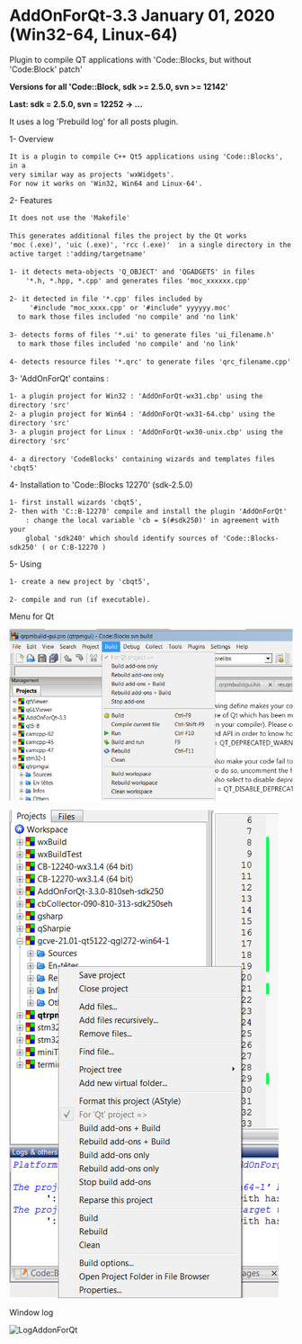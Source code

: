 # AddOnForQt-3.3 January 01, 2020 (Win32-64, Linux-64)

Plugin to compile QT applications with 'Code::Blocks, but without 'Code:Block' patch'

**Versions for all 'Code::Block, sdk >= 2.5.0, svn >= 12142'**

**Last: sdk = 2.5.0, svn = 12252 -> ...**

It uses a log 'Prebuild log' for all posts plugin.

1- Overview

    It is a plugin to compile C++ Qt5 applications using 'Code::Blocks', in a 
	very similar way as projects 'wxWidgets'.
    For now it works on 'Win32, Win64 and Linux-64'.

2- Features

    It does not use the 'Makefile'

    This generates additional files the project by the Qt works
	'moc (.exe)', 'uic (.exe)', 'rcc (.exe)'  in a single directory in the 
	active target :'adding/targetname'

    1- it detects meta-objects 'Q_OBJECT' and 'QGADGETS' in files
        '*.h, *.hpp, *.cpp' and generates files 'moc_xxxxxx.cpp'

    2- it detected in file '*.cpp' files included by
         '#include "moc_xxxx.cpp' or '#include" yyyyyy.moc'
      to mark those files included 'no compile' and 'no link'

    3- detects forms of files '*.ui' to generate files 'ui_filename.h'
      to mark those files included 'no compile' and 'no link'

    4- detects resource files '*.qrc' to generate files 'qrc_filename.cpp'

3- 'AddOnForQt' contains :

	1- a plugin project for Win32 : 'AddOnForQt-wx31.cbp' using the directory 'src'
	2- a plugin project for Win64 : 'AddOnForQt-wx31-64.cbp' using the directory 'src'
	3- a plugin project for Linux : 'AddOnForQt-wx30-unix.cbp' using the directory 'src'

	4- a directory 'CodeBlocks' containing wizards and templates files 'cbqt5'


4- Installation to 'Code::Blocks 12270' (sdk-2.5.0)

	1- first install wizards 'cbqt5',
	2- then with 'C::B-12270' compile and install the plugin 'AddOnForQt' 
        : change the local variable 'cb = $(#sdk250)' in agreement with your 
        global 'sdk240' which should identify sources of 'Code::Blocks-sdk250' ( or C:B-12270 )

5- Using

    1- create a new project by 'cbqt5',

    2- compile and run (if executable).


Menu for Qt

![Menu](https://github.com/LETARTARE/CB_AddonForQt/blob/Images/3.3/MenuAddOn.png "MenuAddonForQt")

![Popup](https://github.com/LETARTARE/CB_AddonForQt/blob/Images/3.3/PopUpAddOn.png "MenuAddonForQt")


Window log 

![LogAddonForQt](https://github.com/LETARTARE/CB_AddonForQt/blob/Images/3.3/LogAddOn.png"LogAddonForQt")

